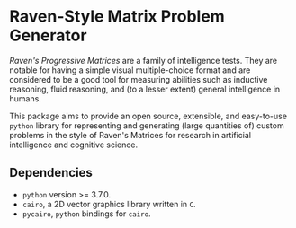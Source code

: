 # Raven-Style Matrix Problem Generator

*Raven's Progressive Matrices* are a family of intelligence tests. They are 
notable for having a simple visual multiple-choice format and are considered 
to be a good tool for measuring abilities such as inductive reasoning, fluid 
reasoning, and (to a lesser extent) general intelligence in humans.

This package aims to provide an open source, extensible, and easy-to-use 
`python` library for representing and generating (large quantities of) custom 
problems in the style of Raven's Matrices for research in artificial 
intelligence and cognitive science.

## Dependencies

- `python` version >= 3.7.0.
- `cairo`, a 2D vector graphics library written in `C`. 
- `pycairo`, `python` bindings for `cairo`.